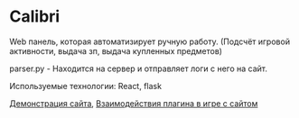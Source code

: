 # Calibri

Web панель, которая автоматизирует ручную работу. (Подсчёт игровой активности, выдача зп, выдача купленных предметов)

parser.py - Находится на сервер и отправляет логи с него на сайт.

Используемые технологии: React, flask

[Демонстрация сайта](https://www.youtube.com/watch?v=gzETc-NS5B4&ab_channel=OB1CHAM), [Взаимодействия плагина в игре с сайтом](https://www.youtube.com/watch?v=ZEPGdEbwlE0&ab_channel=OB1CHAM)
